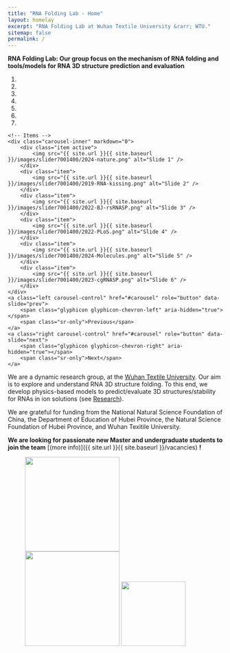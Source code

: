 ```yaml
---
title: "RNA Folding Lab - Home"
layout: homelay
excerpt: "RNA Folding Lab at Wuhan Textile University &rarr; WTU."
sitemap: false
permalink: /
---
```


**RNA Folding Lab: Our group focus on the mechanism of RNA folding and tools/models for RNA 3D structure prediction and evaluation** 

<!-- HTML -->
<div markdown="0" id="carousel" class="carousel slide" data-ride="carousel" data-interval="4000" data-pause="hover">
    <!-- Menu -->
    <ol class="carousel-indicators">
        <li data-target="#carousel" data-slide-to="0" class="active"></li>
        <li data-target="#carousel" data-slide-to="1"></li>
        <li data-target="#carousel" data-slide-to="2"></li>
        <li data-target="#carousel" data-slide-to="3"></li>
        <li data-target="#carousel" data-slide-to="4"></li>
        <li data-target="#carousel" data-slide-to="5"></li>
        <li data-target="#carousel" data-slide-to="6"></li>
    </ol>

    <!-- Items -->
    <div class="carousel-inner" markdown="0">
        <div class="item active">
            <img src="{{ site.url }}{{ site.baseurl }}/images/slider7001400/2024-nature.png" alt="Slide 1" />
        </div>
        <div class="item">
            <img src="{{ site.url }}{{ site.baseurl }}/images/slider7001400/2019-RNA-kissing.png" alt="Slide 2" />
        </div>
        <div class="item">
            <img src="{{ site.url }}{{ site.baseurl }}/images/slider7001400/2022-BJ-rsRNASP.png" alt="Slide 3" />
        </div>
        <div class="item">
            <img src="{{ site.url }}{{ site.baseurl }}/images/slider7001400/2022-PLoS.png" alt="Slide 4" />
        </div>
        <div class="item">
            <img src="{{ site.url }}{{ site.baseurl }}/images/slider7001400/2024-Molecules.png" alt="Slide 5" />
        </div>       
        <div class="item">
            <img src="{{ site.url }}{{ site.baseurl }}/images/slider7001400/2023-cgRNASP.png" alt="Slide 6" />
        </div>
    </div>
    <a class="left carousel-control" href="#carousel" role="button" data-slide="prev">
        <span class="glyphicon glyphicon-chevron-left" aria-hidden="true"></span>
        <span class="sr-only">Previous</span>
    </a>
    <a class="right carousel-control" href="#carousel" role="button" data-slide="next">
        <span class="glyphicon glyphicon-chevron-right" aria-hidden="true"></span>
        <span class="sr-only">Next</span>
    </a>
</div>

<!-- CSS -->
<style>
.carousel-inner {
    height: 400px; /* 设置固定高度 */
}

.carousel-inner img {
    width: 100%; /* 图片宽度始终100% */
    height: 100%; /* 图片高度100%以填满容器 */
    object-fit: contain; /* 保持图片比例，不裁剪 */
    background-color: #f0f0f0; /* 空白部分背景颜色 */
}

.carousel-item {
    height: 100%; /* 固定高度 */
}
</style>


We are a dynamic research group, at the [Wuhan Textile University](http://www.wtu.edu.cn). Our aim is to explore and understand RNA 3D structure folding. To this end, we develop physics-based models to predict/evaluate 3D structures/stability for RNAs in ion solutions (see [Research](research)). 

We are grateful for funding from the National Natural Science Foundation of China, the Department of Education of Hubei Province, the Natural Science Foundation of Hubei Province, and Wuhan Texitile University.

 **We are  looking for passionate new Master and undergraduate students to join the team** [(more info)]({{ site.url }}{{ site.baseurl }}/vacancies) **!**




<figure class="fourth">
  <img src="{{ site.url }}{{ site.baseurl }}/images/logopic/WTU-logo-2.png" style="width: 220px">
  <img src="{{ site.url }}{{ site.baseurl }}/images/logopic/WTU-Bio.png" style="width: 220px">
  <img src="{{ site.url }}{{ site.baseurl }}/images/logopic/research center.png" style="width: 150px">
</figure>
